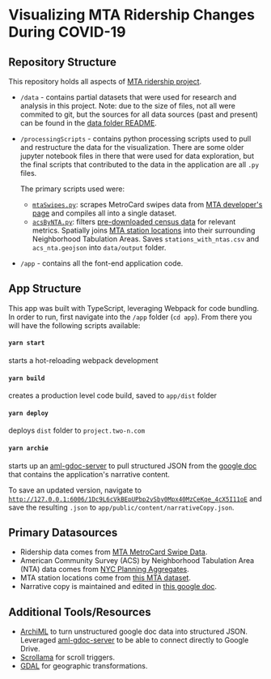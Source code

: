 # Visualizing MTA Ridership Changes During COVID-19

## Repository Structure

This repository holds all aspects of [MTA ridership project](http://projects.two-n.com/mta/).

- `/data` - contains partial datasets that were used for research and analysis in this project. Note: due to the size of files, not all were commited to git, but the sources for all data sources (past and present) can be found in the [data folder README](./data/README.md).

- `/processingScripts` - contains python processing scripts used to pull and restructure the data for the visualization. There are some older jupyter notebook files in there that were used for data exploration, but the final scripts that contributed to the data in the application are all `.py` files.

  The primary scripts used were:
  - [`mtaSwipes.py`](./processingScripts/mtaSwipes.py): scrapes MetroCard swipes data from [MTA developer's page](http://web.mta.info/developers/fare.html) and compiles all into a single dataset.
  - [`acsByNTA.py`](./processingScripts/acsByNTA.py): filters [pre-downloaded census data](https://www1.nyc.gov/site/planning/data-maps/open-data/dwn-acs-nta.page) for relevant metrics. Spatially joins [MTA station locations](http://web.mta.info/developers/data/nyct/subway/Stations.csv) into their surrounding Neighborhood Tabulation Areas. Saves `stations_with_ntas.csv` and `acs_nta.geojson` into `data/output` folder.

- `/app` - contains all the font-end application code.

## App Structure

This app was built with TypeScript, leveraging Webpack for code bundling.
In order to run, first navigate into the `/app` folder (`cd app`). From there you will have the following scripts available:

#### `yarn start`
starts a hot-reloading webpack development

#### `yarn build`
creates a production level code build, saved to `app/dist` folder

#### `yarn deploy`
deploys `dist` folder to `project.two-n.com`

#### `yarn archie`
starts up an [aml-gdoc-server](https://github.com/Quartz/aml-gdoc-server) to pull structured JSON from the [google doc](https://docs.google.com/document/d/1Dc9L6cVkBEpUPbp2vSby0Mpx40MzCeKqe_4cX5I11oE/edit?usp=sharing) that contains the application's narrative content.

To save an updated version, navigate to [`http://127.0.0.1:6006/1Dc9L6cVkBEpUPbp2vSby0Mpx40MzCeKqe_4cX5I11oE`](http://127.0.0.1:6006/1Dc9L6cVkBEpUPbp2vSby0Mpx40MzCeKqe_4cX5I11oE) and save the resulting `.json` to `app/public/content/narrativeCopy.json`.


## Primary Datasources

- Ridership data comes from [MTA MetroCard Swipe Data](http://web.mta.info/developers/fare.html).
- American Community Survey (ACS) by Neighborhood Tabulation Area (NTA) data comes from [NYC Planning Aggregates](https://www1.nyc.gov/site/planning/data-maps/open-data/dwn-acs-nta.page).
- MTA station locations come from [this MTA dataset](http://web.mta.info/developers/data/nyct/subway/Stations.csv).
- Narrative copy is maintained and edited in [this google doc](https://docs.google.com/document/d/1Dc9L6cVkBEpUPbp2vSby0Mpx40MzCeKqe_4cX5I11oE/edit?usp=sharing).

## Additional Tools/Resources

- [ArchiML](http://archieml.org/) to turn unstructured google doc data into structured JSON. Leveraged [aml-gdoc-server](https://github.com/Quartz/aml-gdoc-server) to be able to connect directly to Google Drive.
- [Scrollama](https://github.com/russellgoldenberg/scrollama) for scroll triggers.
- [GDAL](https://gdal.org/) for geographic transformations.
